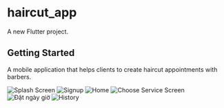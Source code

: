 # haircut_app

A new Flutter project.

## Getting Started

A mobile application that helps clients to create haircut
appointments with barbers.

![Splash Screen](https://user-images.githubusercontent.com/62783903/193615328-a3691a37-2595-4612-b909-fa021ec96528.png)
![Signup](https://user-images.githubusercontent.com/62783903/193615452-6f618408-1819-4344-9518-ddb7d088ebc6.png)
![Home](https://user-images.githubusercontent.com/62783903/193615535-66b42a26-121b-4d95-800d-82430a91e135.png)
![Choose Service Screen](https://user-images.githubusercontent.com/62783903/193615760-1b39314b-2199-40ee-afab-1e40c57bb0b6.png)
![Đặt ngày giờ](https://user-images.githubusercontent.com/62783903/193615826-e97f8aae-8fe2-436b-8c9e-e627979b2d33.png)
![History](https://user-images.githubusercontent.com/62783903/193615702-79b50202-b0ee-4567-baa1-fbb6f2ab085f.png)
